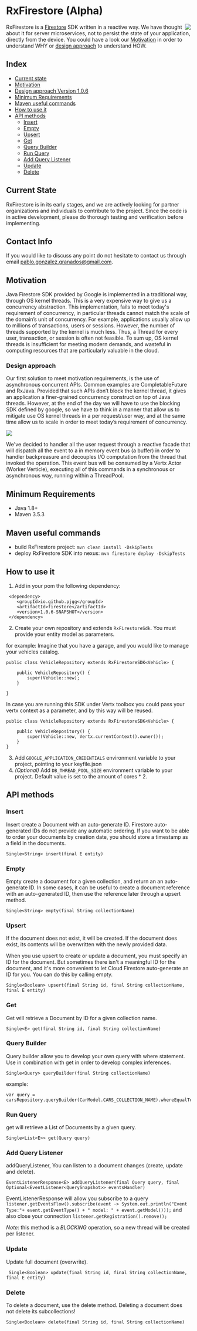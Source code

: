 # RxFirestore (Alpha)
<img align="right" src="https://github.com/pjgg/rxfirestore/blob/master/firestoreLogo.png">

RxFirestore is a [Firestore](https://cloud.google.com/firestore/) SDK written in a reactive way.
We have thought about it for server microservices, not to persist the state of your application, directly from the device.
You could have a look our [Motivation](#motivation) in order to understand WHY or  [design approach](#design-approach) to understand HOW.

## Index

- [Current state](#current-state)
- [Motivation](#motivation)
- [Design approach Version 1.0.6](#design-approach)
- [Minimum Requirements](#minimum-requirements)
- [Maven useful commands](#maven-useful-commands)
- [How to use it](#How-to-use-it)
- [API methods](#API-methods)
  - [Insert](#insert)
  - [Empty](#empty)
  - [Upsert](#upsert)
  - [Get](#get)
  - [Query Builder](#query-builder)
  - [Run Query](#run-query)
  - [Add Query Listener](#add-query-listener)
  - [Update](#update)
  - [Delete](#delete)

## Current State

RxFirestore is in its early stages, and we are actively looking for partner organizations and individuals to contribute to the project. Since the code is in active development, please do thorough testing and verification before implementing.

## Contact Info

If you would like to discuss any point do not hesitate to contact us through email pablo.gonzalez.granados@gmail.com.

## Motivation

Java Firestore SDK provided by Google is implemented in a traditional way, through OS kernel threads. This is a very expensive way to give us a concurrency abstraction.
This implementation, fails to meet today's requirement of concurrency, in particular threads cannot match the scale of the domain’s unit of concurrency. For example,
applications usually allow up to millions of transactions, users or sessions. However, the number of threads supported by the kernel is much less. Thus, a Thread for every user,
transaction, or session is often not feasible. To sum up, OS kernel threads is insufficient for meeting modern demands, and wasteful in computing resources that are particularly valuable in the cloud.

### Design approach

Our first solution to meet motivation requirements, is the use of asynchronous concurrent APIs. Common examples are CompletableFuture and RxJava.
Provided that such APIs don’t block the kernel thread, it gives an application a finer-grained concurrency construct on top of Java threads. However, at the end of the day we will have to use the blocking SDK defined by google,
so we have to think in a manner that allow us to mitigate use OS kernel threads in a per request/user way, and at the same time allow us to scale in order to meet today’s requirement of concurrency.

<img align="center" src="https://github.com/pjgg/rxfirestore/blob/master/RxFirestoreSDK.png">

We've decided to handler all the user request through a reactive facade that will dispatch all the event to a in memory event bus (a buffer) in order to handler backpreasure and decouples I/O computation from the thread that invoked the operation.
This event bus will be consumed by a Vertx Actor (Worker Verticle), executing all of this commands in a synchronous or asynchronous way, running within a ThreadPool.

## Minimum Requirements

-   Java 1.8+
-   Maven 3.5.3

## Maven useful commands

* build RxFirestore project: ```mvn clean install -DskipTests```
* deploy RxFirestore SDK into nexus: ```mvn firestore deploy -DskipTests```

## How to use it

1. Add in your pom the following dependency:

```
 <dependency>
    <groupId>io.github.pjgg</groupId>
    <artifactId>firestore</artifactId>
    <version>1.0.6-SNAPSHOT</version>
 </dependency>
```

2. Create your own repository and extends `RxFirestoreSdk`. You must provide your entity model as parameters.

for example:
Imagine that you have a garage, and you would like to manage your vehicles catalog.

```
public class VehicleRepository extends RxFirestoreSDK<Vehicle> {

	public VehicleRepository() {
		super(Vehicle::new);
	}

}
```

In case you are running this SDK under Vertx toolbox you could pass your vertx context as a parameter, and by this way will be reused.
```
public class VehicleRepository extends RxFirestoreSDK<Vehicle> {

	public VehicleRepository() {
		super(Vehicle::new, Vertx.currentContext().owner());
	}
}
```

3. Add `GOOGLE_APPLICATION_CREDENTIALS` environment variable to your project, pointing to your keyfile.json
4. *(Optional)* Add `DB_THREAD_POOL_SIZE` environment variable to your project. Default value is set to the amount of cores * 2.

## API methods

### Insert

Insert create a Document with an auto-generate ID. Firestore auto-generated IDs do not provide any automatic
ordering. If you want to be able to order your documents by creation date, you should store a timestamp as a
field in the documents.

```
Single<String> insert(final E entity)
```

### Empty

Empty create a document for a given collection, and return an an auto-generate ID.
In some cases, it can be useful to create a document reference with an auto-generated ID,
then use the reference later through a upsert method.

```
Single<String> empty(final String collectionName)
```

### Upsert

If the document does not exist, it will be created. If the document does exist, its contents will be overwritten
with the newly provided data.

When you use upsert to create or update a document, you must specify an ID for the document. But sometimes there
isn't a meaningful ID for the document, and it's more convenient to let Cloud Firestore auto-generate an ID for
you. You can do this by calling empty.

```
Single<Boolean> upsert(final String id, final String collectionName, final E entity)
```

### Get

Get will retrieve a Document by ID for a given collection name.

```
Single<E> get(final String id, final String collectionName)
```

### Query Builder

Query builder allow you to develop your own query with where statement. Use in combination with get in order to
develop complex inferences.

```
Single<Query> queryBuilder(final String collectionName)
```

example:
```
var query = carsRepository.queryBuilder(CarModel.CARS_COLLECTION_NAME).whereEqualTo("brand","Toyota");
```


### Run Query

get will retrieve a List of Documents by a given query.

```
Single<List<E>> get(Query query)
```

### Add Query Listener

addQueryListener, You can listen to a document changes (create, update and delete).
```
EventListenerResponse<E> addQueryListener(final Query query, final Optional<EventListener<QuerySnapshot>> eventsHandler)
```

EventListenerResponse will allow you subscribe to a query `listener.getEventsFlow().subscribe(event -> System.out.println("Event Type:"+ event.getEventType() + " model: " + event.getModel()));` and also close your connection `listener.getRegistration().remove();`

*Note:* this method is a *BLOCKING* operation, so a new thread will be created per listener.

### Update

Update full document (overwrite).

```
 Single<Boolean> update(final String id, final String collectionName, final E entity)
```


### Delete

To delete a document, use the delete method. Deleting a document does not delete its subcollections!

```
Single<Boolean> delete(final String id, final String collectionName)
```
